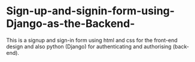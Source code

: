 # Sign-up-and-signin-form-using-Django-as-the-Backend-
This is a signup and sign-in form using html and css for the front-end design and
also python (Django) for authenticating and authorising (back-end).
